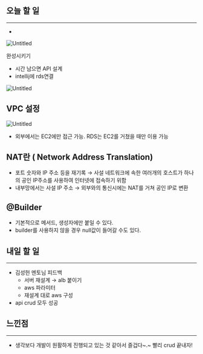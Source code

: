 ## 오늘 할 일

---

- 

![Untitled](https://s3-us-west-2.amazonaws.com/secure.notion-static.com/5fdd7b09-7288-4dc6-b21b-5888409fd111/Untitled.png)

완성시키기

- 시간 남으면 API 설계
- intellij에 rds연결

![Untitled](https://s3-us-west-2.amazonaws.com/secure.notion-static.com/fbfa2f9b-3491-4d30-8083-0f3f7431c19d/Untitled.png)

## VPC 설정

![Untitled](https://s3-us-west-2.amazonaws.com/secure.notion-static.com/434b178d-87f0-415c-a781-8417697cbf93/Untitled.png)

- 외부에서는 EC2에만 접근 가능. RDS는 EC2를 거쳤을 때만 이용 가능

## NAT란 ( Network Address Translation)

- 포트 숫자와 IP 주소 등을 재기록 → 사설 네트워크에 속한 여러개의 호스트가 하나의 공인 IP주소를 사용하여 인터넷에 접속하기 위함
- 내부망에서는 사설 IP 주소 → 외부와의 통신시에는 NAT를 거쳐 공인 IP로 변환

## @Builder

- 기본적으로 메서드, 생성자에만 붙일 수 있다.
- builder를 사용하지 않을 경우 null값이 들어갈 수도 있다.

## 내일 할 일

---

- 김성헌 멘토님 피드백
    - 서버 재설계 → alb 붙이기
    - aws 파라미터
    - 재설계 대로 aws 구성
- api crud 모두 성공

## 느낀점

---

- 생각보다 개발이 원활하게 진행되고 있는 것 같아서 즐겁다~.~ 빨리 crud 끝내자!